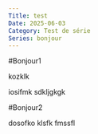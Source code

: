 ```yaml
---
Title: test
Date: 2025-06-03
Category: Test de série
Series: bonjour
---
```


#Bonjour1

kozklk

iosifmk
sdkljgkgk

#Bonjour2

dosofko
klsfk
fmssfl
